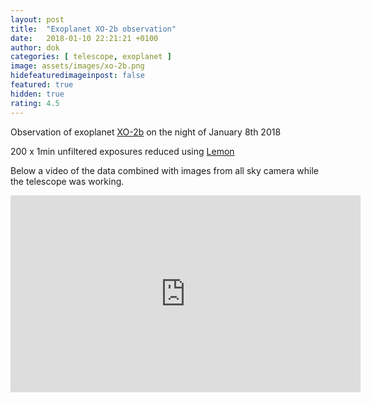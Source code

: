 ```yaml
---
layout: post
title:  "Exoplanet XO-2b observation"
date:   2018-01-10 22:21:21 +0100
author: dok
categories: [ telescope, exoplanet ]
image: assets/images/xo-2b.png
hidefeaturedimageinpost: false
featured: true
hidden: true
rating: 4.5
---
```


Observation of exoplanet [XO-2b](https://en.wikipedia.org/wiki/XO-2Nb) on the night of January 8th 2018

200 x 1min unfiltered exposures reduced using [Lemon](https://github.com/vterron/lemon)

Below a video of the data combined with images from all sky camera while the telescope was working.

<iframe width="560" height="315" src="https://www.youtube.com/embed/CYZBLVuM4nU" frameborder="0" allow="accelerometer; autoplay; encrypted-media; gyroscope; picture-in-picture" allowfullscreen></iframe>